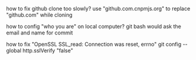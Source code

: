 how to fix github clone too slowly?
    use    "github.com.cnpmjs.org"     to replace "github.com" while cloning

how to config "who you are" on local computer?
    git bash would ask the email and name for commit

how to fix "OpenSSL SSL_read: Connection was reset, errno"
    git config --global http.sslVerify "false"  